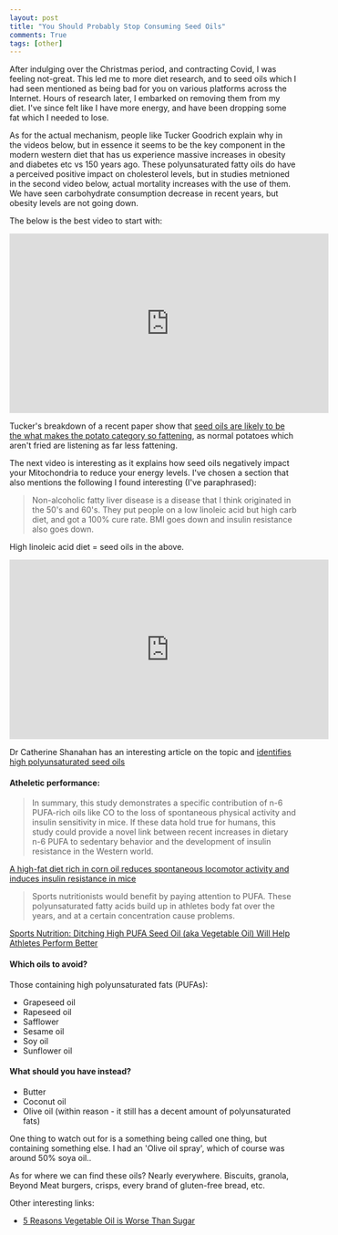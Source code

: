 ```yaml
---
layout: post
title: "You Should Probably Stop Consuming Seed Oils"
comments: True
tags: [other]
---
```


After indulging over the Christmas period, and contracting Covid, I was feeling not-great. This led me to more diet research, and to seed oils which I had seen mentioned as being bad for you on various platforms across the Internet. Hours of research later, I embarked on removing them from my diet. I've since felt like I have more energy, and have been dropping some fat which I needed to lose.

As for the actual mechanism, people like Tucker Goodrich explain why in the videos below, but in essence it seems to be the key component in the modern western diet that has us experience massive increases in obesity and diabetes etc vs 150 years ago. These polyunsaturated fatty oils do have a perceived positive impact on cholesterol levels, but in studies metnioned in the second video below, actual mortality increases with the use of them. We have seen carbohydrate consumption decrease in recent years, but obesity levels are not going down.


The below is the best video to start with:

<iframe width="560" height="315" src="https://www.youtube.com/embed/A472KZtxI5M" title="YouTube video player" frameborder="0" allow="accelerometer; autoplay; clipboard-write; encrypted-media; gyroscope; picture-in-picture" allowfullscreen></iframe>

Tucker's breakdown of a recent paper show that [seed oils are likely to be the what makes the potato category so fattening](https://yelling-stop.blogspot.com/2021/10/whats-most-fattening-food.html), as normal potatoes which aren't fried are listening as far less fattening.



The next video is interesting as it explains how seed oils negatively impact your Mitochondria to reduce your energy levels. I've chosen a section that also mentions the following I found interesting (I've paraphrased):

> Non-alcoholic fatty liver disease is a disease that I think originated in the 50's and 60's. They put people on a low linoleic acid but high carb diet, and got a 100% cure rate. BMI goes down and insulin resistance also goes down.

High linoleic acid diet = seed oils in the above.


<iframe width="560" height="315" src="https://www.youtube.com/embed/DyVwn0kRGJs?start=4517" title="YouTube video player" frameborder="0" allow="accelerometer; autoplay; clipboard-write; encrypted-media; gyroscope; picture-in-picture" allowfullscreen></iframe>



Dr Catherine Shanahan has an interesting article on the topic and [identifies high polyunsaturated seed oils](https://drcate.com/the-hateful-eight-enemy-fats-that-destroy-your-health/)

#### Atheletic performance:

> In summary, this study demonstrates a specific contribution of n-6 PUFA-rich oils like CO to the loss of spontaneous physical activity and insulin sensitivity in mice. If these data hold true for humans, this study could provide a novel link between recent increases in dietary n-6 PUFA to sedentary behavior and the development of insulin resistance in the Western world.

[A high-fat diet rich in corn oil reduces spontaneous locomotor activity and induces insulin resistance in mice](https://www.sciencedirect.com/science/article/abs/pii/S0955286314002472?via%3Dihub)


> Sports nutritionists would benefit by paying attention to PUFA. These polyunsaturated fatty acids build up in athletes body fat over the years, and at a certain concentration cause problems.

[Sports Nutrition: Ditching High PUFA Seed Oil (aka Vegetable Oil) Will Help Athletes Perform Better](https://www.youtube.com/watch?v=iky9iFpUAx4)


#### Which oils to avoid?
Those containing high polyunsaturated fats (PUFAs):
* Grapeseed oil
* Rapeseed oil
* Safflower
* Sesame oil
* Soy oil
* Sunflower oil


#### What should you have instead?
* Butter
* Coconut oil
* Olive oil (within reason - it still has a decent amount of polyunsaturated fats)

One thing to watch out for is a something being called one thing, but containing something else. I had an 'Olive oil spray', which of course was around 50% soya oil..

As for where we can find these oils? Nearly everywhere. Biscuits, granola, Beyond Meat burgers, crisps, every brand of gluten-free bread, etc.


Other interesting links:

* [5 Reasons Vegetable Oil is Worse Than Sugar](https://www.eatthis.com/vegetable-oil-dangers/)
